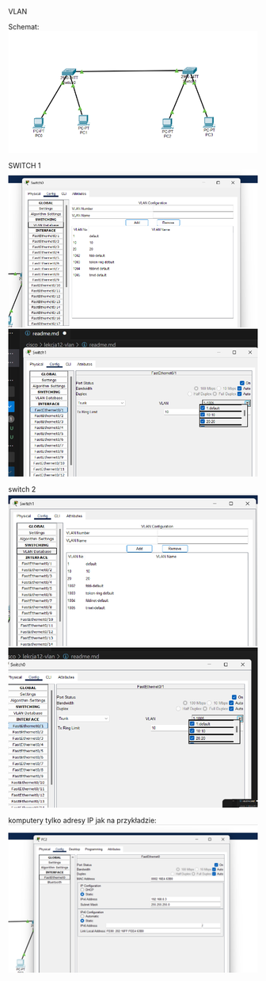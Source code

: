 VLAN

Schemat:
![Alt text](image-2.png)

SWITCH 1
![Alt text](image-4.png)
![Alt text](image-5.png)

switch 2
![Alt text](image-3.png)
![Alt text](image-6.png)

komputery tylko adresy IP jak na przykładzie:
![Alt text](image-7.png)
